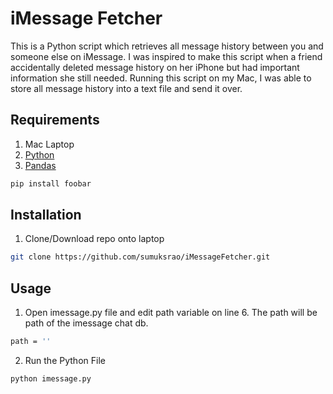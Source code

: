 # iMessage Fetcher

This is a Python script which retrieves all message history between you and someone else on iMessage. I was inspired to make this script when a friend accidentally deleted message history on her iPhone but had important information she still needed. Running this script on my Mac, I was able to store all message history into a text file and send it over.

## Requirements

1. Mac Laptop
2. [Python](https://www.python.org/downloads/)
3. [Pandas](https://pypi.org/project/pandas/)

```bash
pip install foobar
```

## Installation
1. Clone/Download repo onto laptop
```bash
git clone https://github.com/sumuksrao/iMessageFetcher.git
```

## Usage

1. Open imessage.py file and edit path variable on line 6. The path will be path of the imessage chat db.
```bash
path = ''
```
2. Run the Python File
```bash
python imessage.py
```
